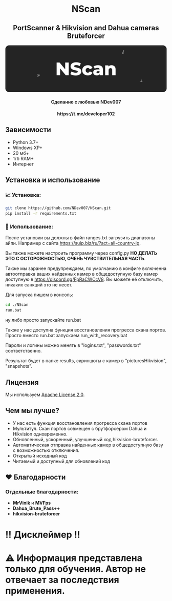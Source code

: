 <div align="center">
  <h1>NScan</h1>
  <h2>PortScanner & Hikvision and Dahua cameras Bruteforcer</h2>
  <img src="./nscan.png" alt="banner" />
  <h4>Сделанно с любовью NDev007</h4>
  <h4>https://t.me/developer102</h4>
</div>

## Зависимости
- Python 3.7+
- Windows XP+
- 20 мб+
- 1гб RAM+
- Интернет

## Установка и использование
### 📈 Установка:
```bash
git clone https://github.com/NDev007/NScan.git
pip install -r requirements.txt
```
### 🩵 Использование:
После установки вы должны в файл ranges.txt загрузить диапазоны айпи. Например с сайта https://suip.biz/ru/?act=all-country-ip.

Вы также можете настроить программу через config.py **НО ДЕЛАТЬ ЭТО С ОСТОРОЖНОСТЬЮ, ОЧЕНЬ ЧУВСТВИТЕЛЬНАЯ ЧАСТЬ**.

Также мы заранее предупреждаем, по умолчанию в конфиге включенна автоотправка ваших найденных камер в общедоступную базу камер доступную в https://discord.gg/FpRaCWCcV8. Вы можете её отключить, никаких санкций это не несет.

Для запуска пишем в консоль:
```bash
cd ./NScan
run.bat
``` 
ну либо просто запускайте run.bat

Также у нас доступна функция восстановления прогресса скана портов. Просто вместо run.bat запускаем run_with_recovery.bat

Пароли и логины можно менять в "logins.txt", "passwords.txt" соответственно.

Результат будет в папке results, скриншоты с камер в "picturesHikvision", "snapshots".

## Лицензия
Мы используем [Apache License 2.0](https://github.com/NDev007/NScan/blob/main/LICENSE).

## Чем мы лучше?
 - У нас есть функция восстановления прогресса скана портов
 - Мультитул. Скан портов совмещен с брутфорсером Dahua и Hikvision одновременно.
 - Обновленный, ускоренный, улучшенный код hikvision-bruteforcer.
 - Автоматическая отправка найденных камер в общедоступную базу с возможностью отключения.
 - Открытый исходный код
 - Читаемый и доступный для обновлений код

## ❤️ Благодарности
### Отдельные благодарности:
- **MrVinik** и **MVFps**
- **Dahua_Brute_Pass++**
- **hikvision-bruteforcer**

# ‼️ Дисклеймер ‼️
# ⚠️ Информация представлена только для обучения. Автор не отвечает за последствия применения.